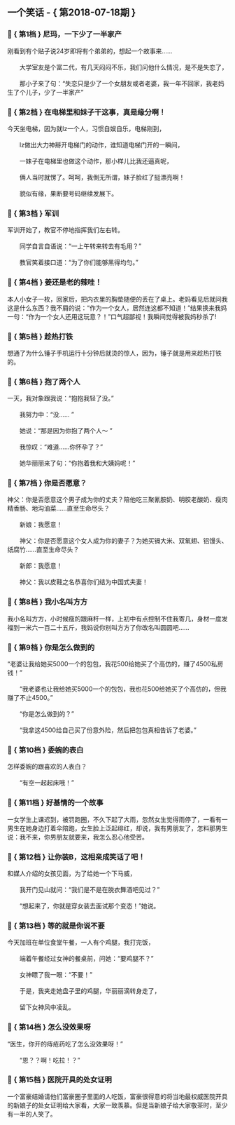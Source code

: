 ## 一个笑话 - { 第2018-07-18期 }
</hr>

### :jack_o_lantern: { 第1档 } 尼玛，一下少了一半家产
刚看到有个贴子说24岁即将有个弟弟的，想起一个故事来……<br/><br/>　　大学室友是个富二代，有几天闷闷不乐，我们问他什么情况，是不是失恋了，<br/><br/>　　那小子来了句：“失恋只是少了一个女朋友或者老婆，我一年不回家，我老妈生了个儿子，少了一半家产”


### :jack_o_lantern: { 第2档 } 在电梯里和妹子干这事，真是缘分啊！
今天坐电梯，因为就lz一个人，习惯自娱自乐，电梯刚到，<br/><br/>　　lz做出大力神掰开电梯门的动作，谁知道电梯门开的一瞬间，<br/><br/>　　一妹子在电梯里也做这个动作，那小样儿比我还逼真呢，<br/><br/>　　俩人当时就愣了。呵呵，我倒无所谓，妹子脸红了挺漂亮啊！<br/><br/>　　貌似有缘，果断要号码继续发展下。


### :jack_o_lantern: { 第3档 } 军训
军训开始了，教官不停地指挥我们左右转。<br/><br/>　　同学自言自语说：“一上午转来转去有毛用？”<br/><br/>　　教官笑着接口道：“为了你们能够黑得均匀。”


### :jack_o_lantern: { 第4档 } 姜还是老的辣哇！
本人小女子一枚，回家后，把内衣里的胸垫随便的丢在了桌上。老妈看见后就问我这是什么东西？我不屑的说：“作为一个女人，居然连这都不知道！”结果换来我妈一句：“作为一个女人还用这玩意？！”口气超鄙视！我瞬间觉得被我妈秒杀了!


### :jack_o_lantern: { 第5档 } 趁热打铁
想通了为什么锤子手机运行十分钟后就烫的惊人，因为，锤子就是用来趁热打铁的。


### :jack_o_lantern: { 第6档 } 抱了两个人
一天，我对象跟我说：“抱抱我轻了没。”<br/><br/>　　我努力中：“没…… ”<br/><br/>　　她说：“那是因为你抱了两个人～ ”<br/><br/>　　我惊叹：“难道……你怀孕了？”<br/><br/>　　她华丽丽来了句：“你抱着我和大姨妈呢！”


### :jack_o_lantern: { 第7档 } 你是否愿意？
神父：你是否愿意这个男子成为你的丈夫？陪他吃三聚氰胺奶、明胶老酸奶、瘦肉精香肠、地沟油菜……直至生命尽头？<br/><br/>　　新娘：我愿意！<br/><br/>　　神父：你是否愿意这个女人成为你的妻子？为她买镉大米、双氧翅、铝馒头、纸腐竹……直至生命尽头？<br/><br/>　　新郎：我愿意！<br/><br/>　　神父：我以皮鞋之名恭喜你们结为中国式夫妻！


### :jack_o_lantern: { 第8档 } 我小名叫方方
我小名叫方方，小时候瘦的跟麻秆一样，上初中有点控制不住我寄几，身材一度发福到一米六一百二十五斤，我妈说你别叫方方了你改名叫圆圆吧……


### :jack_o_lantern: { 第9档 } 你是怎么做到的
“老婆让我给她买5000一个的包包，我花500给她买了个高仿的，赚了4500私房钱！”<br/><br/>　　“我老婆也让我给她买5000一个的包包，我也花500给她买了个高仿的，但我赚了不止4500。”<br/><br/>　　“你是怎么做到的？”<br/><br/>　　“我拿这4500给自己买了份意外险，然后把包包真相告诉了老婆。”


### :jack_o_lantern: { 第10档 } 委婉的表白
怎样委婉的跟喜欢的人表白？<br/><br/>　　“有空一起起床哦！”


### :jack_o_lantern: { 第11档 } 好基情的一个故事
一女学生上课迟到，被罚跑圈，不久下起了大雨，忽然女生觉得雨停了，一看有一男生在她身边打着伞陪跑，女生脸上泛起绯红，却说，我有男朋友了，怎料那男生说：我不来，你男朋友就要来，我怎么忍心他受苦。


### :jack_o_lantern: { 第12档 } 让你装B，这相亲成笑话了吧！
和媒人介绍的女孩见面，为了给她一个下马威，<br/><br/>　　我开门见山就问：“我们是不是在脱衣舞酒吧见过？”<br/><br/>　　“想起来了，你就是穿女装去面试那个变态！”她说。


### :jack_o_lantern: { 第13档 } 等的就是你说不要
今天加班在单位食堂午餐，一人有个鸡腿，我打完饭，<br/><br/>　　端着午餐经过女神的餐桌前，问她：“要鸡腿不？”<br/><br/>　　女神瞟了我一眼：“不要！”<br/><br/>　　于是，我夹走她盘子里的鸡腿，华丽丽滴转身走了，<br/><br/>　　留下女神风中凌乱。


### :jack_o_lantern: { 第14档 } 怎么没效果呀
“医生，你开的痔疮药吃了怎么没效果呀！”<br/><br/>　　“恩？？啊！吃拉！？”


### :jack_o_lantern: { 第15档 } 医院开具的处女证明
一个富豪结婚请他们富豪圈子里面的人吃饭，富豪很得意的将当地最权威医院开具的新娘子的处女证明给大家看，大家一致羡慕。但是当新娘子给大家敬茶时，至少有一半的人笑了。

